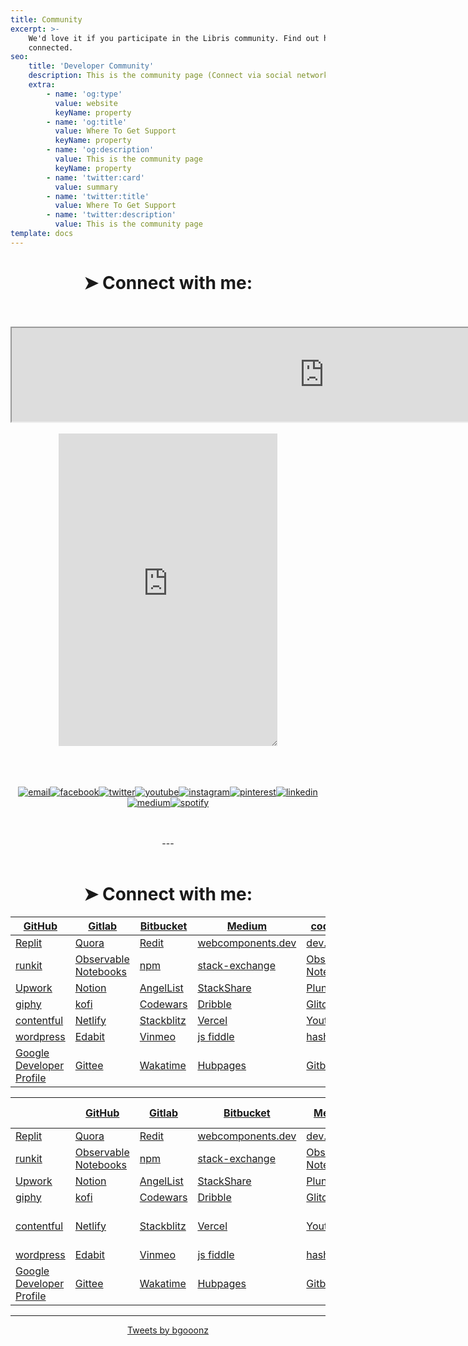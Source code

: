 ```yaml
---
title: Community
excerpt: >-
    We'd love it if you participate in the Libris community. Find out how to get
    connected.
seo:
    title: 'Developer Community'
    description: This is the community page (Connect via social networks or code hosting services)
    extra:
        - name: 'og:type'
          value: website
          keyName: property
        - name: 'og:title'
          value: Where To Get Support
          keyName: property
        - name: 'og:description'
          value: This is the community page
          keyName: property
        - name: 'twitter:card'
          value: summary
        - name: 'twitter:title'
          value: Where To Get Support
        - name: 'twitter:description'
          value: This is the community page
template: docs
---
```


 <div align="center">

# ➤ Connect with me:

<br>
<br>

<iframe  src="https://bgoonz.github.io/fb-and-twitter-api-embeds/"  id="social-embed"  width="1000px" ></iframe>

<br>
<br>

<iframe sandbox="allow-scripts" style="resize:both; overflow:scroll;"  src="https://discord.com/widget?id=739632674276245685&theme=dark" width="350" height="500" allowtransparency="true" frameborder="0" sandbox="allow-popups allow-popups-to-escape-sandbox allow-same-origin allow-scripts"></iframe>

<br>
<br>

<br>
<br>

<a href="mailto:bryan.guner@gmail.com"><img src="https://img.icons8.com/color/96/000000/gmail.png" alt="email"/></a><a href="https://www.facebook.com/bryan.guner/"><img src="https://img.icons8.com/color/96/000000/facebook.png" alt="facebook"/></a><a href="https://twitter.com/bgooonz"><img src="https://img.icons8.com/color/96/000000/twitter-squared.png" alt="twitter"/></a><a href="https://www.youtube.com/channel/UC9-rYyUMsnEBK8G8fCyrXXA/videos"><img src="https://img.icons8.com/color/96/000000/youtube.png" alt="youtube"/></a><a href="https://www.instagram.com/bgoonz/?hl=en"><img src="https://img.icons8.com/color/96/000000/instagram-new.png" alt="instagram"/></a><a href="https://www.pinterest.com/bryanguner/_saved/"><img src="https://img.icons8.com/color/96/000000/pinterest--v1.png" alt="pinterest"/></a><a href="https://www.linkedin.com/in/bryan-guner-046199128/"><img src="https://img.icons8.com/color/96/000000/linkedin.png" alt="linkedin"/></a>
<a href="https://bryanguner.medium.com/"><img src="https://img.icons8.com/color/96/000000/medium-logo.png" alt="medium"/></a><a href="https://open.spotify.com/user/bgoonz?si=ShH9wYbIQWab5Jz_30BKFw"><img src="https://img.icons8.com/color/96/000000/spotify--v1.png" alt="spotify"/></a>

<br>
<br>
---

<br>
<br>

 <div align="center">

# ➤ Connect with me:

<table  align="center">
<thead>
<tr>
<th><a href="https://github.com/bgoonz">GitHub</a></th>
<th><a href="https://gitlab.com/bryan.guner.dev">Gitlab</a></th>
<th><a href="https://bitbucket.org/bgoonz/">Bitbucket</a></th>
<th><a href="https://bryanguner.medium.com/">Medium</a></th>
<th><a href="https://codepen.io/bgoonz">code pen</a></th>
</tr>
</thead>
<tbody>
<tr>
<td><a href="https://repl.it/@bgoonz/">Replit</a></td>
<td><a href="https://www.quora.com/q/webdevresourcehub?invite_code=qwZOqbpAhgQ6hjjGl8NN">Quora</a></td>
<td><a href="https://www.reddit.com/user/bgoonz1">Redit</a></td>
<td><a href="https://webcomponents.dev/user/bgoonz">webcomponents.dev</a></td>
<td><a href="https://dev.to/bgoonz">dev.to</a></td>
</tr>
<tr>
<td><a href="https://runkit.com/bgoonz">runkit</a></td>
<td><a href="https://observablehq.com/@bgoonz?tab=profile">Observable Notebooks</a></td>
<td><a href="https://www.npmjs.com/~bgoonz11">npm</a></td>
<td><a href="https://meta.stackexchange.com/users/936785/bryan-guner">stack-exchange</a></td>
<td><a href="https://observablehq.com/@bgoonz?tab=profile">Observable Notebooks</a></td>
</tr>
<tr>
<td><a href="https://www.upwork.com/freelancers/~01bb1a3627e1e9c630?viewMode=1&amp;s=1110580755057594368">Upwork</a></td>
<td><a href="https://www.notion.so/Overview-Of-Css-5d88b0bc9a73422a9be1481d599a56ba">Notion</a></td>
<td><a href="https://angel.co/u/bryan-guner">AngelList</a></td>
<td><a href="https://stackshare.io/bryanguner">StackShare</a></td>
<td><a href="http://plnkr.co/account/plunks">Plunk</a></td>
</tr>
<tr>
<td><a href="https://giphy.com/channel/bryanguner">giphy</a></td>
<td><a href="https://ko-fi.com/bgoonz">kofi</a></td>
<td><a href="https://www.codewars.com/users/bgoonz">Codewars</a></td>
<td><a href="https://dribbble.com/bgoonz4242?onboarding=true">Dribble</a></td>
<td><a href="https://glitch.com/@bgoonz">Glitch</a></td>
</tr>
<tr>
<td><a href="https://app.contentful.com/spaces/lelpu0ihaz11/assets?id=MocOPmmNliLn6PPv">contentful</a></td>
<td><a href="https://app.netlify.com/user/settings#profile">Netlify</a></td>
<td><a href="https://stackblitz.com/@bgoonz">Stackblitz</a></td>
<td><a href="https://vercel.com/bgoonz">Vercel</a></td>
<td><a href="https://www.youtube.com/channel/UC9-rYyUMsnEBK8G8fCyrXXA/featured">Youtube</a></td>
</tr>
<tr>
<td><a href="https://web-dev-hub.com/">wordpress</a></td>
<td><a href="https://edabit.com/user/dsRcx6yCwAgYwZbRB">Edabit</a></td>
<td><a href="https://vimeo.com/user128661018">Vinmeo</a></td>
<td><a href="https://jsfiddle.net/user/bgoonz/">js fiddle</a></td>
<td><a href="https://hashnode.com/@bgoonz/joinme">hashnode</a></td>
</tr>
<tr>
<td><a href="https://developers.google.com/profile/u/100803355943326309646?utm_source=developers.google.com">Google Developer Profile</a></td>
<td><a href="https://gitee.com/bgoonz">Gittee</a></td>
<td><a href="https://wakatime.com/@bgoonz42">Wakatime</a></td>
<td><a href="https://hubpages.com/@bryanguner">Hubpages</a></td>
<td><a href="https://bryan-guner.gitbook.io/web-dev-hub-docs/">Gitbook</a></td>
</tr>
</tbody>
</table>

|                                                                                                                            | [GitHub](https://github.com/bgoonz)                                                 | [Gitlab](https://gitlab.com/bryan.guner.dev)      | [Bitbucket](https://bitbucket.org/bgoonz/)                                | [Medium](https://bryanguner.medium.com/)                                     | [code pen](https://codepen.io/bgoonz)                 |
| -------------------------------------------------------------------------------------------------------------------------- | ----------------------------------------------------------------------------------- | ------------------------------------------------- | ------------------------------------------------------------------------- | ---------------------------------------------------------------------------- | ----------------------------------------------------- |
| [Replit](https://repl.it/@bgoonz/)                                                                                         | [Quora](https://www.quora.com/q/webdevresourcehub?invite_code=qwZOqbpAhgQ6hjjGl8NN) | [Redit](https://www.reddit.com/user/bgoonz1)      | [webcomponents.dev](https://webcomponents.dev/user/bgoonz)                | [dev.to](https://dev.to/bgoonz)                                              |
| [runkit](https://runkit.com/bgoonz)                                                                                        | [Observable Notebooks](https://observablehq.com/@bgoonz?tab=profile)                | [npm](https://www.npmjs.com/~bgoonz11)            | [stack-exchange](https://meta.stackexchange.com/users/936785/bryan-guner) | [Observable Notebooks](https://observablehq.com/@bgoonz?tab=profile)         |
| [Upwork](https://www.upwork.com/freelancers/~01bb1a3627e1e9c630?viewMode=1&s=1110580755057594368)                          | [Notion](https://www.notion.so/Overview-Of-Css-5d88b0bc9a73422a9be1481d599a56ba)    | [AngelList](https://angel.co/u/bryan-guner)       | [StackShare](https://stackshare.io/bryanguner)                            | [Plunk](http://plnkr.co/account/plunks)                                      | [Tealfeed](https://tealfeed.com/bryan_759844)         |
| [giphy](https://giphy.com/channel/bryanguner)                                                                              | [kofi](https://ko-fi.com/bgoonz)                                                    | [Codewars](https://www.codewars.com/users/bgoonz) | [Dribble](https://dribbble.com/bgoonz4242?onboarding=true)                | [Glitch](https://glitch.com/@bgoonz)                                         | [YHYPE](https://yhype.me/github/accounts/bgoonz)      |
| [contentful](https://app.contentful.com/spaces/lelpu0ihaz11/assets?id=MocOPmmNliLn6PPv)                                    | [Netlify](https://app.netlify.com/user/settings#profile)                            | [Stackblitz](https://stackblitz.com/@bgoonz)      | [Vercel](https://vercel.com/bgoonz)                                       | [Youtube](https://www.youtube.com/channel/UC9-rYyUMsnEBK8G8fCyrXXA/featured) | [Free Code Camp](https://www.freecodecamp.org/bgoonz) |
| [wordpress](https://web-dev-hub.com/)                                                                                      | [Edabit](https://edabit.com/user/dsRcx6yCwAgYwZbRB)                                 | [Vinmeo](https://vimeo.com/user128661018)         | [js fiddle](https://jsfiddle.net/user/bgoonz/)                            | [hashnode](https://hashnode.com/@bgoonz/joinme)                              |
| [Google Developer Profile](https://developers.google.com/profile/u/100803355943326309646?utm_source=developers.google.com) | [Gittee](https://gitee.com/bgoonz)                                                  | [Wakatime](https://wakatime.com/@bgoonz42)        | [Hubpages](https://hubpages.com/@bryanguner)                              | [Gitbook](https://bryan-guner.gitbook.io/web-dev-hub-docs/)                  |                                                       |

</div>

---

<a class="twitter-timeline" href="https://twitter.com/bgooonz?ref_src=twsrc%5Etfw">Tweets by bgooonz</a>
<br>

<script async src="https://platform.twitter.com/widgets.js" charset="utf-8"></script>
</div>
